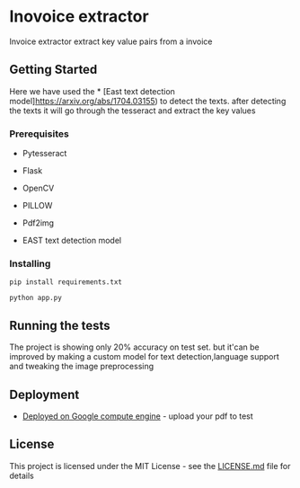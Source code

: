 # Inovoice extractor

Invoice extractor extract key value pairs from a invoice

## Getting Started

Here we have used the * [East text detection model]https://arxiv.org/abs/1704.03155) to detect the texts. after detecting the texts it will go through the tesseract and extract the key values


### Prerequisites

* Pytesseract

* Flask

* OpenCV

* PILLOW

* Pdf2img

* EAST text detection model




### Installing

```
pip install requirements.txt
```

```
python app.py
```

## Running the tests

The project is showing only 20% accuracy on test set. but it'can be improved by making a custom model for text detection,language support and tweaking the image preprocessing

## Deployment


* [Deployed on Google compute engine](http://35.226.34.234:5001/) - upload your pdf to test

## License

This project is licensed under the MIT License - see the [LICENSE.md](LICENSE.md) file for details


